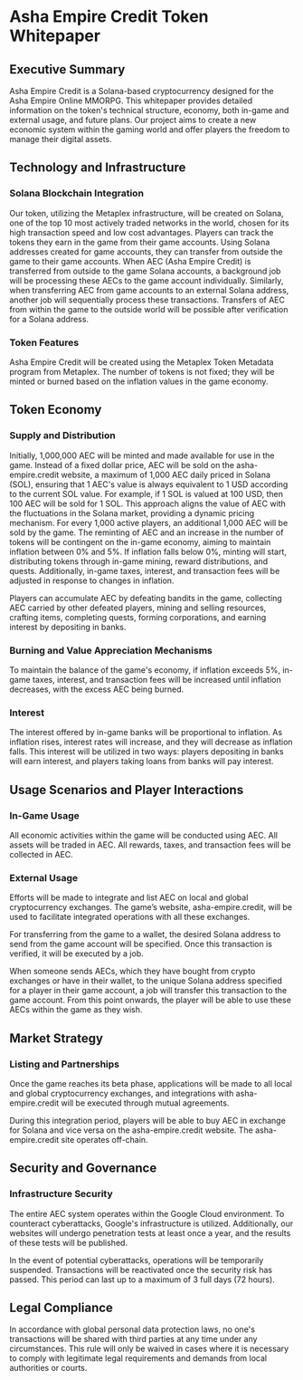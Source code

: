 # Asha Empire Credit Token Whitepaper

## Executive Summary
Asha Empire Credit is a Solana-based cryptocurrency designed for the Asha Empire Online MMORPG. This whitepaper provides detailed information on the token's technical structure, economy, both in-game and external usage, and future plans. Our project aims to create a new economic system within the gaming world and offer players the freedom to manage their digital assets.

## Technology and Infrastructure

### Solana Blockchain Integration
Our token, utilizing the Metaplex infrastructure, will be created on Solana, one of the top 10 most actively traded networks in the world, chosen for its high transaction speed and low cost advantages. Players can track the tokens they earn in the game from their game accounts. Using Solana addresses created for game accounts, they can transfer from outside the game to their game accounts. When AEC (Asha Empire Credit) is transferred from outside to the game Solana accounts, a background job will be processing these AECs to the game account individually. Similarly, when transferring AEC from game accounts to an external Solana address, another job will sequentially process these transactions. Transfers of AEC from within the game to the outside world will be possible after verification for a Solana address.

### Token Features
Asha Empire Credit will be created using the Metaplex Token Metadata program from Metaplex. The number of tokens is not fixed; they will be minted or burned based on the inflation values in the game economy.

## Token Economy

### Supply and Distribution
Initially, 1,000,000 AEC will be minted and made available for use in the game. Instead of a fixed dollar price, AEC will be sold on the asha-empire.credit website, a maximum of 1,000 AEC daily priced in Solana (SOL), ensuring that 1 AEC's value is always equivalent to 1 USD according to the current SOL value. For example, if 1 SOL is valued at 100 USD, then 100 AEC will be sold for 1 SOL. This approach aligns the value of AEC with the fluctuations in the Solana market, providing a dynamic pricing mechanism. For every 1,000 active players, an additional 1,000 AEC will be sold by the game. The reminting of AEC and an increase in the number of tokens will be contingent on the in-game economy, aiming to maintain inflation between 0% and 5%. If inflation falls below 0%, minting will start, distributing tokens through in-game mining, reward distributions, and quests. Additionally, in-game taxes, interest, and transaction fees will be adjusted in response to changes in inflation.

Players can accumulate AEC by defeating bandits in the game, collecting AEC carried by other defeated players, mining and selling resources, crafting items, completing quests, forming corporations, and earning interest by depositing in banks.

### Burning and Value Appreciation Mechanisms
To maintain the balance of the game's economy, if inflation exceeds 5%, in-game taxes, interest, and transaction fees will be increased until inflation decreases, with the excess AEC being burned.

### Interest
The interest offered by in-game banks will be proportional to inflation. As inflation rises, interest rates will increase, and they will decrease as inflation falls. This interest will be utilized in two ways: players depositing in banks will earn interest, and players taking loans from banks will pay interest.

## Usage Scenarios and Player Interactions

### In-Game Usage
All economic activities within the game will be conducted using AEC. All assets will be traded in AEC. All rewards, taxes, and transaction fees will be collected in AEC.

### External Usage
Efforts will be made to integrate and list AEC on local and global cryptocurrency exchanges. The game’s website, asha-empire.credit, will be used to facilitate integrated operations with all these exchanges.

For transferring from the game to a wallet, the desired Solana address to send from the game account will be specified. Once this transaction is verified, it will be executed by a job.

When someone sends AECs, which they have bought from crypto exchanges or have in their wallet, to the unique Solana address specified for a player in their game account, a job will transfer this transaction to the game account. From this point onwards, the player will be able to use these AECs within the game as they wish.

## Market Strategy

### Listing and Partnerships
Once the game reaches its beta phase, applications will be made to all local and global cryptocurrency exchanges, and integrations with asha-empire.credit will be executed through mutual agreements.

During this integration period, players will be able to buy AEC in exchange for Solana and vice versa on the asha-empire.credit website. The asha-empire.credit site operates off-chain.

## Security and Governance

### Infrastructure Security
The entire AEC system operates within the Google Cloud environment. To counteract cyberattacks, Google's infrastructure is utilized. Additionally, our websites will undergo penetration tests at least once a year, and the results of these tests will be published.

In the event of potential cyberattacks, operations will be temporarily suspended. Transactions will be reactivated once the security risk has passed. This period can last up to a maximum of 3 full days (72 hours).

## Legal Compliance

In accordance with global personal data protection laws, no one's transactions will be shared with third parties at any time under any circumstances. This rule will only be waived in cases where it is necessary to comply with legitimate legal requirements and demands from local authorities or courts.
